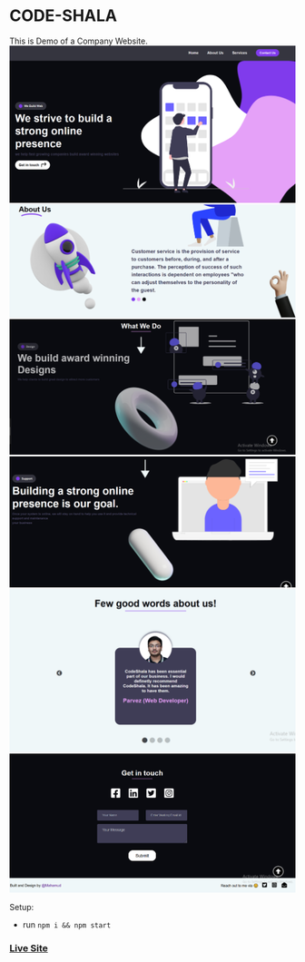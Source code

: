 # CODE-SHALA
This is Demo of a Company Website.
![ScreenShot of Form](screenshorts/a.png)
![ScreenShot of Form](screenshorts/b.png)
![ScreenShot of Form](screenshorts/c.png)
![ScreenShot of Form](screenshorts/d.png)
![ScreenShot of Form](screenshorts/e.png)
![ScreenShot of Form](screenshorts/f.png)


Setup:
- run ```npm i && npm start```

### [Live Site](https://code-shala.netlify.app/)

